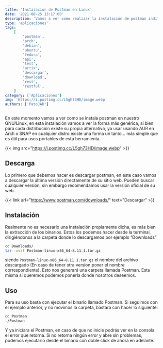 ```yaml
---
title: 'Instalacion de Postman en Linux'
date: '2021-08-25 13:17:00'
description: 'Vamos a ver como realizar la instalación de postman indiferentemente de la distribución que tengamos'
type: 'aplicaciones'
tags:
    [
        'postman',
        'arch',
        'debian',
        'ubuntu',
        'fedora',
        'api',
        'test',
        'artix',
        'descargar',
        'download',
        'rest',
        'restful',
    ]
category: ['Aplicaciones']
img: 'https://i.postimg.cc/L5gh73HD/image.webp'
authors: ['PatoJAD']
---
```


En este momento vamos a ver como se instala postman en nuestro GNU/Linux, en esta instalación vamos a ver la forma más genérica, si bien para cada distribución existe su propia alternativa, ya usar usando AUR en Arch o SNAP en cualquier distro existe una forma un tanto… más simple que es útil para usos portables de esta herramienta.

{{< img src="https://i.postimg.cc/L5gh73HD/image.webp" >}}

## Descarga

Lo primero que debemos hacer es descargar postman, en este caso vamos a descargar la última versión directamente de su sitio web. Pueden buscar cualquier versión, sin embargo recomendamos usar la versión oficial de su web.

{{< link url="https://www.postman.com/downloads/" text="Descargar" >}}

## Instalación

Realmente no es necesario una instalación propiamente dicha, es más bien la extracción de los binarios. Estos los podemos hacer desde la terminal, dirigiéndonos a la carpeta donde lo descargamos por ejemplo “Downloads”

```bash
cd Downloads/
tar -xvzf Postman-linux-x86_64-8.11.1.tar.gz
```

siendo `Postman-linux-x86_64-8.11.1.tar.gz` el nombre del archivo descargado (En caso de tener otra version poner el nombre correspondiente). Esto nos generará una carpeta llamada Postman. Esta misma si queremos podemos ponerla donde nosotros deseemos.

## Uso

Para su uso basta con ejecutar el binario llamado Postman. Si seguimos con el ejemplo anterior, y no movimos la carpeta, bastara con hacer lo siguiente:

```bash
cd Postman
./Postman
```

Y ya iniciara el Postman, en caso de que no inicie podrás ver en la consola el error que retorna. Si no retorna ningún error y abre sin problemas, podemos ejecutarlo desde el binario con doble click de ahora en adelante.
